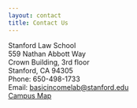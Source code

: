 ```yaml
---
layout: contact
title: Contact Us
---
```

Stanford Law School<br>
559 Nathan Abbott Way<br>
Crown Building, 3rd floor<br>
Stanford, CA 94305<br>
Phone: 650-498-1733<br>
Email: <a href="mailto:basicincomelab@stanford.edu">basicincomelab@stanford.edu</a><br>
<a href="https://campus-map.stanford.edu/?id=02-050&lat=37.42404801&lng=-122.16771738&zoom=17&srch=Crown%20Quadrangl" target="_blank">Campus Map</a>
